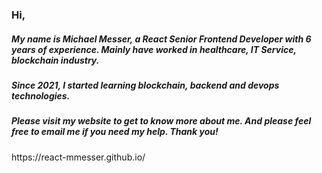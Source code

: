 <h3>Hi,</h3> 
<h5>My name is Michael Messer, a React Senior Frontend Developer with 6 years of experience. Mainly have worked in healthcare, IT Service, blockchain industry.</h5>
<h5>Since 2021, I started learning blockchain, backend and devops technologies.</h5>
<h5>Please visit my website to get to know more about me. And please feel free to email me if you need my help. Thank you!</h5>
https://react-mmesser.github.io/

<!---
react-mmesser/react-mmesser is a ✨ special ✨ repository because its `README.md` (this file) appears on your GitHub profile.
You can click the Preview link to take a look at your changes.
--->
